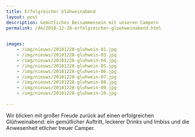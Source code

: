 ```yaml
---
title: Erfolgreicher Glühweinabend
layout: post
description: Gemütliches Beisammensein mit unseren Campern
permalink: /de/2018-12-28-erfolgreicher-gluehweinabend.html

    
images: 
    - /img/nieuws/20181228-gluhwein-01.jpg
    - /img/nieuws/20181228-gluhwein-03.jpg
    - /img/nieuws/20181228-gluhwein-04.jpg
    - /img/nieuws/20181228-gluhwein-05.jpg
    - /img/nieuws/20181228-gluhwein-06.jpg
    - /img/nieuws/20181228-gluhwein-07.jpg
    - /img/nieuws/20181228-gluhwein-08.jpg
    - /img/nieuws/20181228-gluhwein-09.jpg
    - /img/nieuws/20181228-gluhwein-10.jpg
    
---
```


Wir blicken mit großer Freude zurück auf einen erfolgreichen Glühweinabend: ein gemütlicher Auftritt, leckerer Drinks und Imbiss und die Anwesenheit etlicher treuer Camper.



